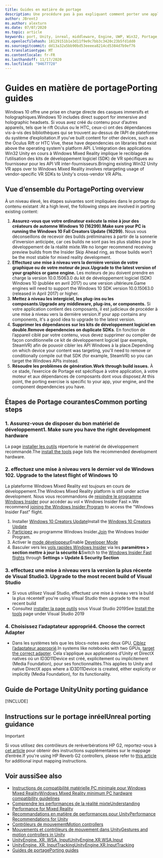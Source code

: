 ```yaml
---
title: Guides en matière de portage
description: Une procédure pas à pas expliquant comment porter une application immersive existante vers Windows Mixed Reality.
author: JBrentJ
ms.author: alexturn
ms.date: 07/07/2020
ms.topic: article
keywords: port, Unity, inreal, middleware, Engine, UWP, Win32, Portage, HoloLens 1ère génération, casque de réalité mixte, casque Windows Mixed realisation, migration, Windows 10, mappage d’entrée,
ms.openlocfilehash: 18129151b1e3d11f9e9c7bb3c3420c23b5fd1dd0
ms.sourcegitcommit: dd13a32a5bb90bd53eeeea8214cd5384d7b9ef76
ms.translationtype: MT
ms.contentlocale: fr-FR
ms.lasthandoff: 11/17/2020
ms.locfileid: "94677728"
---
```

# <a name="porting-guides"></a><span data-ttu-id="ff7d5-104">Guides en matière de portage</span><span class="sxs-lookup"><span data-stu-id="ff7d5-104">Porting guides</span></span>

<span data-ttu-id="ff7d5-105">Windows 10 offre une prise en charge directe des casques immersifs et holographiques.</span><span class="sxs-lookup"><span data-stu-id="ff7d5-105">Windows 10 includes direct support for immersive and holographic headsets.</span></span> <span data-ttu-id="ff7d5-106">Si vous avez créé du contenu pour d’autres appareils, tels que le rift Oculus ou le HTC, ceux-ci ont des dépendances vis-à-vis des bibliothèques qui se trouvent au-dessus de l’API de plateforme du système d’exploitation.</span><span class="sxs-lookup"><span data-stu-id="ff7d5-106">If you've built content for other devices, such as the Oculus Rift or HTC Vive, these have dependencies on libraries that exist above the operating system's platform API.</span></span> <span data-ttu-id="ff7d5-107">L’intégration des applications Win32 Unity en cours à Windows Mixed Reality implique le reciblage de l’utilisation des kits de développement logiciel (SDK) de VR spécifiques au fournisseur pour les API VR inter-fournisseurs.</span><span class="sxs-lookup"><span data-stu-id="ff7d5-107">Bringing existing Win32 Unity VR apps over to Windows Mixed Reality involves retargeting usage of vendor-specific VR SDKs to Unity's cross-vendor VR APIs.</span></span>

## <a name="porting-overview"></a><span data-ttu-id="ff7d5-108">Vue d’ensemble du Portage</span><span class="sxs-lookup"><span data-stu-id="ff7d5-108">Porting overview</span></span>

<span data-ttu-id="ff7d5-109">À un niveau élevé, les étapes suivantes sont impliquées dans le portage du contenu existant :</span><span class="sxs-lookup"><span data-stu-id="ff7d5-109">At a high level, the following steps are involved in porting existing content:</span></span>
1. <span data-ttu-id="ff7d5-110">**Assurez-vous que votre ordinateur exécute la mise à jour des créateurs de automne Windows 10 (16299).**</span><span class="sxs-lookup"><span data-stu-id="ff7d5-110">**Make sure your PC is running the Windows 10 Fall Creators Update (16299).**</span></span> <span data-ttu-id="ff7d5-111">Nous vous déconseillons de recevoir des builds préliminaires à partir de la sonnerie d’inversion anticipée, car ces builds ne sont pas les plus stables pour le développement de la réalité mixte.</span><span class="sxs-lookup"><span data-stu-id="ff7d5-111">We no longer recommend receiving preview builds from the Insider Skip Ahead ring, as those builds won't be the most stable for mixed reality development.</span></span>
2. <span data-ttu-id="ff7d5-112">**Effectuez une mise à niveau vers la dernière version de votre graphique ou de votre moteur de jeux.**</span><span class="sxs-lookup"><span data-stu-id="ff7d5-112">**Upgrade to the latest version of your graphics or game engine.**</span></span> <span data-ttu-id="ff7d5-113">Les moteurs de jeu doivent prendre en charge la version 10.0.15063.0 du kit de développement logiciel (SDK) Windows 10 (publiée en avril 2017) ou une version ultérieure.</span><span class="sxs-lookup"><span data-stu-id="ff7d5-113">Game engines will need to support the Windows 10 SDK version 10.0.15063.0 (released in April 2017) or higher.</span></span>
3. <span data-ttu-id="ff7d5-114">**Mettez à niveau les intergiciel, les plug-ins ou les composants.**</span><span class="sxs-lookup"><span data-stu-id="ff7d5-114">**Upgrade any middleware, plug-ins, or components.**</span></span> <span data-ttu-id="ff7d5-115">Si votre application contient des composants, il est judicieux de procéder à une mise à niveau vers la dernière version.</span><span class="sxs-lookup"><span data-stu-id="ff7d5-115">If your app contains any components, it's a good idea to upgrade to the latest version.</span></span>
4. <span data-ttu-id="ff7d5-116">**Supprimer les dépendances sur les kits de développement logiciel en double**.</span><span class="sxs-lookup"><span data-stu-id="ff7d5-116">**Remove dependencies on duplicate SDKs**.</span></span> <span data-ttu-id="ff7d5-117">En fonction de l’appareil ciblé par votre contenu, vous devez supprimer ou compiler de façon conditionnelle ce kit de développement logiciel (par exemple, SteamVR) afin de pouvoir cibler les API Windows à la place.</span><span class="sxs-lookup"><span data-stu-id="ff7d5-117">Depending on which device your content was targeting, you'll need to remove or conditionally compile out that SDK (for example, SteamVR) so you can target the Windows APIs instead.</span></span>
5. <span data-ttu-id="ff7d5-118">**Résoudre les problèmes de génération.**</span><span class="sxs-lookup"><span data-stu-id="ff7d5-118">**Work through build issues.**</span></span> <span data-ttu-id="ff7d5-119">À ce stade, l’exercice de Portage est spécifique à votre application, à votre moteur et aux dépendances de composants dont vous disposez.</span><span class="sxs-lookup"><span data-stu-id="ff7d5-119">At this point, the porting exercise is specific to your app, your engine, and the component dependencies you have.</span></span>

## <a name="common-porting-steps"></a><span data-ttu-id="ff7d5-120">Étapes de Portage courantes</span><span class="sxs-lookup"><span data-stu-id="ff7d5-120">Common porting steps</span></span>

### <a name="1-make-sure-you-have-the-right-development-hardware"></a><span data-ttu-id="ff7d5-121">1. Assurez-vous de disposer du bon matériel de développement</span><span class="sxs-lookup"><span data-stu-id="ff7d5-121">1. Make sure you have the right development hardware</span></span>

<span data-ttu-id="ff7d5-122">La page [installer les outils](../install-the-tools.md#immersive-vr-headset-requirements) répertorie le matériel de développement recommandé.</span><span class="sxs-lookup"><span data-stu-id="ff7d5-122">The [install the tools](../install-the-tools.md#immersive-vr-headset-requirements) page lists the recommended development hardware.</span></span>

### <a name="2-upgrade-to-the-latest-flight-of-windows-10"></a><span data-ttu-id="ff7d5-123">2. effectuez une mise à niveau vers le dernier vol de Windows 10</span><span class="sxs-lookup"><span data-stu-id="ff7d5-123">2. Upgrade to the latest flight of Windows 10</span></span>

<span data-ttu-id="ff7d5-124">La plateforme Windows Mixed Reality est toujours en cours de développement.</span><span class="sxs-lookup"><span data-stu-id="ff7d5-124">The Windows Mixed Reality platform is still under active development.</span></span> <span data-ttu-id="ff7d5-125">Nous vous recommandons de [rejoindre le programme Windows Insider](https://insider.windows.com/) pour accéder au vol « Windows Insider Fast ».</span><span class="sxs-lookup"><span data-stu-id="ff7d5-125">We recommend [joining the Windows Insider Program](https://insider.windows.com/) to access the "Windows Insider Fast" flight.</span></span>
1. <span data-ttu-id="ff7d5-126">Installer [Windows 10 Creators Update](https://www.microsoft.com/software-download/windows10)</span><span class="sxs-lookup"><span data-stu-id="ff7d5-126">Install the [Windows 10 Creators Update](https://www.microsoft.com/software-download/windows10)</span></span>
2. <span data-ttu-id="ff7d5-127">[Participez](https://insider.windows.com/) au programme Windows Insider.</span><span class="sxs-lookup"><span data-stu-id="ff7d5-127">[Join](https://insider.windows.com/) the Windows Insider Program.</span></span>
3. <span data-ttu-id="ff7d5-128">Activer le [mode développeur](https://docs.microsoft.com/windows/uwp/get-started/enable-your-device-for-development)</span><span class="sxs-lookup"><span data-stu-id="ff7d5-128">Enable [Developer Mode](https://docs.microsoft.com/windows/uwp/get-started/enable-your-device-for-development)</span></span>
4. <span data-ttu-id="ff7d5-129">Basculer vers les [vols rapides Windows Insider](https://blogs.technet.microsoft.com/uktechnet/2016/07/01/joining-insider-preview) via les **paramètres > section mettre à jour la sécurité &**</span><span class="sxs-lookup"><span data-stu-id="ff7d5-129">Switch to the [Windows Insider Fast flights](https://blogs.technet.microsoft.com/uktechnet/2016/07/01/joining-insider-preview) through **Settings > Update & Security Section**</span></span>

### <a name="3-upgrade-to-the-most-recent-build-of-visual-studio"></a><span data-ttu-id="ff7d5-130">3. effectuez une mise à niveau vers la version la plus récente de Visual Studio</span><span class="sxs-lookup"><span data-stu-id="ff7d5-130">3. Upgrade to the most recent build of Visual Studio</span></span>
* <span data-ttu-id="ff7d5-131">Si vous utilisez Visual Studio, effectuez une mise à niveau vers la build la plus récente</span><span class="sxs-lookup"><span data-stu-id="ff7d5-131">If you're using Visual Studio then upgrade to the most recent build</span></span>
* <span data-ttu-id="ff7d5-132">Consultez [installer la page outils](../install-the-tools.md#installation-checklist) sous Visual Studio 2019</span><span class="sxs-lookup"><span data-stu-id="ff7d5-132">See [Install the tools](../install-the-tools.md#installation-checklist) page under Visual Studio 2019</span></span>

### <a name="4-choose-the-correct-adapter"></a><span data-ttu-id="ff7d5-133">4. Choisissez l’adaptateur approprié</span><span class="sxs-lookup"><span data-stu-id="ff7d5-133">4. Choose the correct Adapter</span></span>
* <span data-ttu-id="ff7d5-134">Dans les systèmes tels que les blocs-notes avec deux GPU, [Ciblez l’adaptateur approprié](../native/rendering-in-directx.md#hybrid-graphics-pcs-and-mixed-reality-applications).</span><span class="sxs-lookup"><span data-stu-id="ff7d5-134">In systems like notebooks with two GPUs, [target the correct adapter](../native/rendering-in-directx.md#hybrid-graphics-pcs-and-mixed-reality-applications).</span></span> <span data-ttu-id="ff7d5-135">Cela s’applique aux applications d’Unity et DirectX natives où un ID3D11Device est créé, explicitement ou implicitement (Media Foundation), pour ses fonctionnalités.</span><span class="sxs-lookup"><span data-stu-id="ff7d5-135">This applies to Unity and native DirectX apps where a ID3D11Device is created, either explicitly or implicitly (Media Foundation), for its functionality.</span></span>

## <a name="unity-porting-guidance"></a><span data-ttu-id="ff7d5-136">Guide de Portage Unity</span><span class="sxs-lookup"><span data-stu-id="ff7d5-136">Unity porting guidance</span></span>

[!INCLUDE[](includes/unity-porting-guidance.md)]

## <a name="unreal-porting-guidance"></a><span data-ttu-id="ff7d5-137">Instructions sur le portage inréel</span><span class="sxs-lookup"><span data-stu-id="ff7d5-137">Unreal porting guidance</span></span>

> [!IMPORTANT]
> <span data-ttu-id="ff7d5-138">Si vous utilisez des contrôleurs de reréverbérations HP G2, reportez-vous à [cet article](../unreal/unreal-reverb-g2-controllers.md) pour obtenir des instructions supplémentaires sur le mappage d’entrée.</span><span class="sxs-lookup"><span data-stu-id="ff7d5-138">If you're using HP Reverb G2 controllers, please refer to [this article](../unreal/unreal-reverb-g2-controllers.md) for additional input mapping instructions.</span></span>

## <a name="see-also"></a><span data-ttu-id="ff7d5-139">Voir aussi</span><span class="sxs-lookup"><span data-stu-id="ff7d5-139">See also</span></span>
* [<span data-ttu-id="ff7d5-140">Instructions de compatibilité matérielle PC minimale pour Windows Mixed Reality</span><span class="sxs-lookup"><span data-stu-id="ff7d5-140">Windows Mixed Reality minimum PC hardware compatibility guidelines</span></span>](https://docs.microsoft.com/windows/mixed-reality/enthusiast-guide/windows-mixed-reality-minimum-pc-hardware-compatibility-guidelines)
* [<span data-ttu-id="ff7d5-141">Comprendre les performances de la réalité mixte</span><span class="sxs-lookup"><span data-stu-id="ff7d5-141">Understanding Performance for Mixed Reality</span></span>](../platform-capabilities-and-apis/understanding-performance-for-mixed-reality.md)
* [<span data-ttu-id="ff7d5-142">Recommandations en matière de performances pour Unity</span><span class="sxs-lookup"><span data-stu-id="ff7d5-142">Performance Recommendations for Unity</span></span>](../unity/performance-recommendations-for-unity.md)
* [<span data-ttu-id="ff7d5-143">Contrôleurs de mouvement</span><span class="sxs-lookup"><span data-stu-id="ff7d5-143">Motion controllers</span></span>](../../design/motion-controllers.md)
* [<span data-ttu-id="ff7d5-144">Mouvements et contrôleurs de mouvement dans Unity</span><span class="sxs-lookup"><span data-stu-id="ff7d5-144">Gestures and motion controllers in Unity</span></span>](../unity/gestures-and-motion-controllers-in-unity.md)
* [<span data-ttu-id="ff7d5-145">UnityEngine. XR. WSA. Input</span><span class="sxs-lookup"><span data-stu-id="ff7d5-145">UnityEngine.XR.WSA.Input</span></span>](https://docs.unity3d.com/ScriptReference/XR.WSA.Input.InteractionManager.html)
* [<span data-ttu-id="ff7d5-146">UnityEngine. XR. InputTracking</span><span class="sxs-lookup"><span data-stu-id="ff7d5-146">UnityEngine.XR.InputTracking</span></span>](https://docs.unity3d.com/ScriptReference/XR.InputTracking.html)
* [<span data-ttu-id="ff7d5-147">Guides de portage</span><span class="sxs-lookup"><span data-stu-id="ff7d5-147">Porting guides</span></span>](porting-guides.md)
